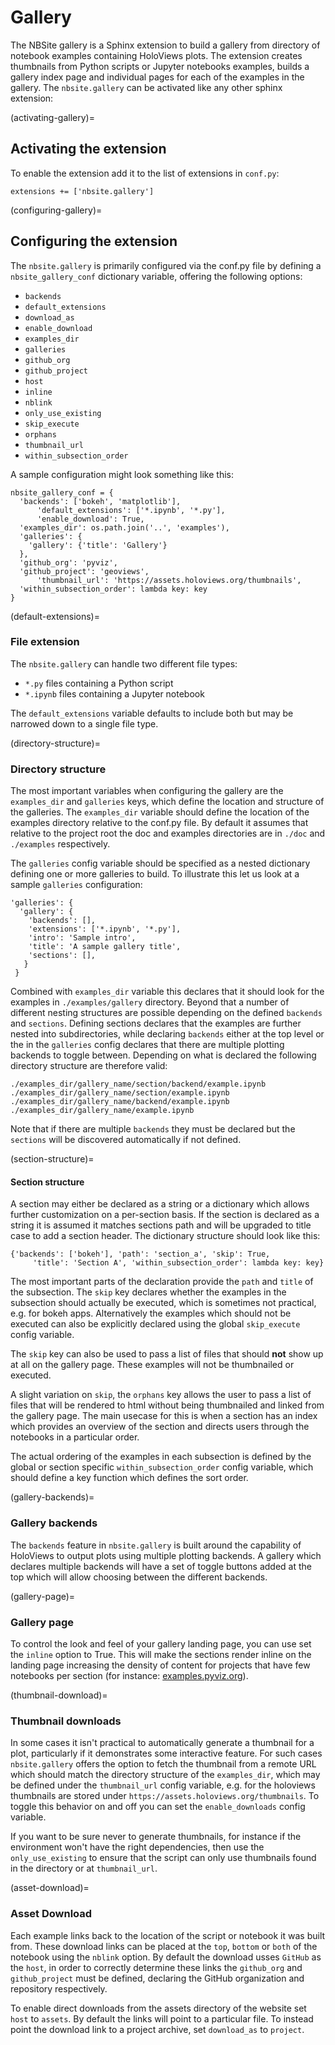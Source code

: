 # Gallery

The NBSite gallery is a Sphinx extension to build a gallery from
directory of notebook examples containing HoloViews plots. The
extension creates thumbnails from Python scripts or Jupyter notebooks
examples, builds a gallery index page and individual pages for each of
the examples in the gallery. The `nbsite.gallery` can be activated
like any other sphinx extension:

(activating-gallery)=

## Activating the extension

To enable the extension add it to the list of extensions in
`conf.py`:

```
extensions += ['nbsite.gallery']
```

(configuring-gallery)=

## Configuring the extension

The `nbsite.gallery` is primarily configured via the conf.py file by
defining a `nbsite_gallery_conf` dictionary variable, offering the
following options:

- `backends`
- `default_extensions`
- `download_as`
- `enable_download`
- `examples_dir`
- `galleries`
- `github_org`
- `github_project`
- `host`
- `inline`
- `nblink`
- `only_use_existing`
- `skip_execute`
- `orphans`
- `thumbnail_url`
- `within_subsection_order`

A sample configuration might look something like this:

```
nbsite_gallery_conf = {
  'backends': ['bokeh', 'matplotlib'],
      'default_extensions': ['*.ipynb', '*.py'],
      'enable_download': True,
  'examples_dir': os.path.join('..', 'examples'),
  'galleries': {
    'gallery': {'title': 'Gallery'}
  },
  'github_org': 'pyviz',
  'github_project': 'geoviews',
      'thumbnail_url': 'https://assets.holoviews.org/thumbnails',
  'within_subsection_order': lambda key: key
}
```

(default-extensions)=

### File extension

The `nbsite.gallery` can handle two different file types:

- `*.py` files containing a Python script
- `*.ipynb` files containing a Jupyter notebook

The `default_extensions` variable defaults to include both but may
be narrowed down to a single file type.

(directory-structure)=

### Directory structure

The most important variables when configuring the gallery are the
`examples_dir` and `galleries` keys, which define the location and
structure of the galleries. The `examples_dir` variable should
define the location of the examples directory relative to the conf.py
file. By default it assumes that relative to the project root the doc
and examples directories are in `./doc` and `./examples`
respectively.

The `galleries` config variable should be specified as a nested
dictionary defining one or more galleries to build. To illustrate this
let us look at a sample `galleries` configuration:

```
'galleries': {
  'gallery': {
    'backends': [],
    'extensions': ['*.ipynb', '*.py'],
    'intro': 'Sample intro',
    'title': 'A sample gallery title',
    'sections': [],
   }
 }
```

Combined with `examples_dir` variable this declares that it should
look for the examples in `./examples/gallery` directory. Beyond that
a number of different nesting structures are possible depending on the
defined `backends` and `sections`. Defining sections declares that
the examples are further nested into subdirectories, while declaring
`backends` either at the top level or the in the `galleries`
config declares that there are multiple plotting backends to toggle
between. Depending on what is declared the following directory
structure are therefore valid:

```
./examples_dir/gallery_name/section/backend/example.ipynb
./examples_dir/gallery_name/section/example.ipynb
./examples_dir/gallery_name/backend/example.ipynb
./examples_dir/gallery_name/example.ipynb
```

Note that if there are multiple `backends` they must be declared but
the `sections` will be discovered automatically if not defined.

(section-structure)=

#### Section structure

A section may either be declared as a string or a dictionary which
allows further customization on a per-section basis. If the section is
declared as a string it is assumed it matches sections path and will
be upgraded to title case to add a section header. The dictionary
structure should look like this:

```
{'backends': ['bokeh'], 'path': 'section_a', 'skip': True,
     'title': 'Section A', 'within_subsection_order': lambda key: key}
```

The most important parts of the declaration provide the `path` and
`title` of the subsection. The `skip` key declares whether the
examples in the subsection should actually be executed, which is
sometimes not practical, e.g. for bokeh apps. Alternatively the
examples which should not be executed can also be explicitly declared
using the global `skip_execute` config variable.

The `skip` key can also be used to pass a list of files that should
**not** show up at all on the gallery page. These examples will
not be thumbnailed or executed.

A slight variation on `skip`, the `orphans` key allows the user to
pass a list of files that will be rendered to html without being thumbnailed
and linked from the gallery page. The main usecase for this is when a section
has an index which provides an overview of the section and directs users through
the notebooks in a particular order.

The actual ordering of the examples in each subsection is defined by
the global or section specific `within_subsection_order` config
variable, which should define a key function which defines the sort
order.

(gallery-backends)=

### Gallery backends

The `backends` feature in `nbsite.gallery` is built around the
capability of HoloViews to output plots using multiple plotting
backends. A gallery which declares multiple backends will have a set
of toggle buttons added at the top which will allow choosing between
the different backends.

(gallery-page)=

### Gallery page

To control the look and feel of your gallery landing page, you can
use set the `inline` option to True. This will make the sections render
inline on the landing page increasing the density of content for projects
that have few notebooks per section (for instance: [examples.pyviz.org](https://examples.pyviz.org)).

(thumbnail-download)=

### Thumbnail downloads

In some cases it isn't practical to automatically generate a thumbnail
for a plot, particularly if it demonstrates some interactive
feature. For such cases `nbsite.gallery` offers the option to fetch
the thumbnail from a remote URL which should match the directory
structure of the `examples_dir`, which may be defined under the
`thumbnail_url` config variable, e.g. for the holoviews thumbnails
are stored under `https://assets.holoviews.org/thumbnails`. To
toggle this behavior on and off you can set the `enable_downloads`
config variable.

If you want to be sure never to generate thumbnails, for instance if
the environment won't have the right dependencies, then use the `only_use_existing`
to ensure that the script can only use thumbnails found in the directory
or at `thumbnail_url`.

(asset-download)=

### Asset Download

Each example links back to the location of the script or notebook it
was built from. These download links can be placed at the `top`, `bottom` or
`both` of the notebook using the `nblink` option. By default the download
usses `GitHub` as the `host`, in order to correctly determine these links the
`github_org` and `github_project` must be defined, declaring the
GitHub organization and repository respectively.

To enable direct downloads from the assets directory of the website set `host`
to `assets`. By default the links will point to a particular file. To instead point
the download link to a project archive, set `download_as` to `project`.
